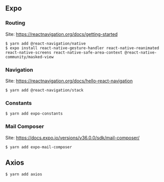 ## Expo

### Routing
Site: https://reactnavigation.org/docs/getting-started
```
$ yarn add @react-navigation/native
$ expo install react-native-gesture-handler react-native-reanimated react-native-screens react-native-safe-area-context @react-native-community/masked-view
```

### Navigation
Site: https://reactnavigation.org/docs/hello-react-navigation
```
$ yarn add @react-navigation/stack
```

### Constants
```
$ yarn add expo-constants
```

### Mail Composer
Site: https://docs.expo.io/versions/v36.0.0/sdk/mail-composer/
```
$ yarn add expo-mail-composer
```

## Axios
```
$ yarn add axios
```